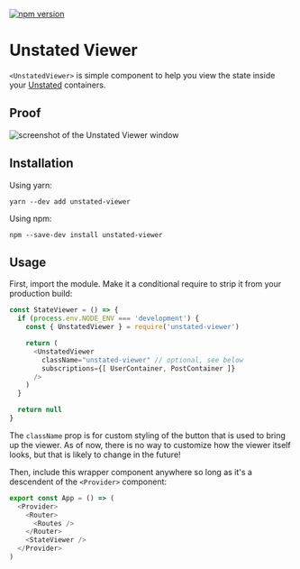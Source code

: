 [![npm version](https://badge.fury.io/js/unstated-viewer.svg)](https://badge.fury.io/js/unstated-viewer)

# Unstated Viewer

`<UnstatedViewer>` is simple component to help you view the state inside your [Unstated](https://github.com/jamiebuilds/unstated) containers.

##  Proof

![screenshot of the Unstated Viewer window](https://imgur.com/khtkhZe.png)

## Installation

Using yarn:

```
yarn --dev add unstated-viewer
```

Using npm:

```
npm --save-dev install unstated-viewer
```

## Usage

First, import the module. Make it a conditional require to strip it from your production build:

```js
const StateViewer = () => {
  if (process.env.NODE_ENV === 'development') {
    const { UnstatedViewer } = require('unstated-viewer')

    return (
      <UnstatedViewer
        className="unstated-viewer" // optional, see below
        subscriptions={[ UserContainer, PostContainer ]}
      />
    )
  }

  return null
}
```

The `className` prop is for custom styling of the button that is used to bring up the viewer. As of now, there is no way to customize how the viewer itself looks, but that is likely to change in the future!

Then, include this wrapper component anywhere so long as it's a descendent of the `<Provider>` component:

```js
export const App = () => (
  <Provider>
    <Router>
      <Routes />
    </Router>
    <StateViewer />
  </Provider>
)
```